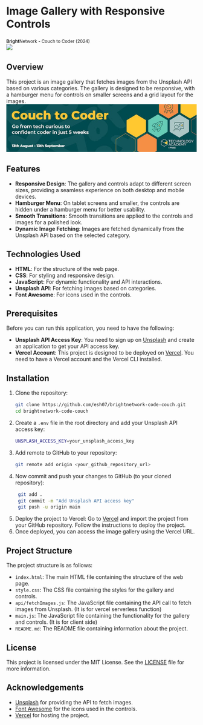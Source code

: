 # Image Gallery with Responsive Controls

<small> **Bright**Network - Couch to Coder (2024) </small> <br />
<img src="https://img.shields.io/badge/%27Code%20to%20Couch%202024%27-23?&style=for-the-badge&logoColor=%23004b50&label=BrightNetwork&labelColor=%23f58f46&color=%23004b50" />
<br />

## Overview

This project is an image gallery that fetches images from the Unsplash API based on various categories. The gallery is designed to be responsive, with a hamburger menu for controls on smaller screens and a grid layout for the images.
![Couch to Coder by Bright Network](./img/banner-img.png)


## Features

- **Responsive Design**: The gallery and controls adapt to different screen sizes, providing a seamless experience on both desktop and mobile devices.
- **Hamburger Menu**: On tablet screens and smaller, the controls are hidden under a hamburger menu for better usability.
- **Smooth Transitions**: Smooth transitions are applied to the controls and images for a polished look.
- **Dynamic Image Fetching**: Images are fetched dynamically from the Unsplash API based on the selected category.

## Technologies Used

- **HTML**: For the structure of the web page.
- **CSS**: For styling and responsive design.
- **JavaScript**: For dynamic functionality and API interactions.
- **Unsplash API**: For fetching images based on categories.
- **Font Awesome**: For icons used in the controls.

## Prerequisites

Before you can run this application, you need to have the following:

- **Unsplash API Access Key**: You need to sign up on [Unsplash](https://unsplash.com/developers) and create an application to get your API access key.
- **Vercel Account**: This project is designed to be deployed on [Vercel](https://vercel.com). You need to have a Vercel account and the Vercel CLI installed.

## Installation

1. Clone the repository:
   ```sh
   git clone https://github.com/esh07/brightnetwork-code-couch.git
   cd brightnetwork-code-couch
   ```
2. Create a `.env` file in the root directory and add your Unsplash API access key:
   ```sh
   UNSPLASH_ACCESS_KEY=your_unsplash_access_key
   ```
3. Add remote to GitHub to your repository:
   ```sh
   git remote add origin <your_github_repository_url>
   ```
4. Now commit and push your changes to GitHub (to your cloned repository):
   ```sh
    git add .
    git commit -m "Add Unsplash API access key"
    git push -u origin main
   ```
5. Deploy the project to Vercel:
   Go to [Vercel](https://vercel.com) and import the project from your GitHub repository. Follow the instructions to deploy the project.
6. Once deployed, you can access the image gallery using the Vercel URL.

## Project Structure

The project structure is as follows:

- `index.html`: The main HTML file containing the structure of the web page.
- `style.css`: The CSS file containing the styles for the gallery and controls.
- `api/fetchImages.js`: The JavaScript file containing the API call to fetch images from Unsplash. (It is for vercel serverless function)
- `main.js`: The JavaScript file containing the functionality for the gallery and controls. (It is for client side)
- `README.md`: The README file containing information about the project.

## License

This project is licensed under the MIT License. See the [LICENSE](./LICENSE) file for more information.

## Acknowledgements

- [Unsplash](https://unsplash.com) for providing the API to fetch images.
- [Font Awesome](https://fontawesome.com) for the icons used in the controls.
- [Vercel](https://vercel.com) for hosting the project.
